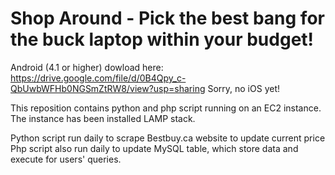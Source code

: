 # Shop Around - Pick the best bang for the buck laptop within your budget!

Android (4.1 or higher) dowload here: https://drive.google.com/file/d/0B4Qpy_c-QbUwbWFHb0NGSmZtRW8/view?usp=sharing
Sorry, no iOS yet!


This reposition contains python and php script running on an EC2 instance. The instance has been installed LAMP stack.

Python script run daily to scrape Bestbuy.ca website to update current price
Php script also run daily to update MySQL table, which store data and execute for users' queries.
